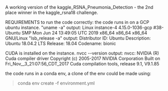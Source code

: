 A working version of the kaggle_RSNA_Pneumonia_Detection - the 2nd place winner in the kaggle_rsna18 challenge.


REQUIREMENTS to run the code correctly:
the code runs in on a GCP ubuntu instance.
"uname -a" output:
Linux instance-4 4.15.0-1036-gcp #38-Ubuntu SMP Mon Jun 24 13:49:05 UTC 2019 x86_64 x86_64 x86_64 GNU/Linux
"lsb_release -a" output:
Distributor ID:	Ubuntu
Description:	Ubuntu 18.04.2 LTS
Release:	18.04
Codename:	bionic

CUDA is installed on the instance.
nvcc --version output:
nvcc: NVIDIA (R) Cuda compiler driver
Copyright (c) 2005-2017 NVIDIA Corporation
Built on Fri_Nov__3_21:07:56_CDT_2017
Cuda compilation tools, release 9.1, V9.1.85

the code runs in a conda env, a clone of the env could be made using:
> conda env create -f environment.yml
